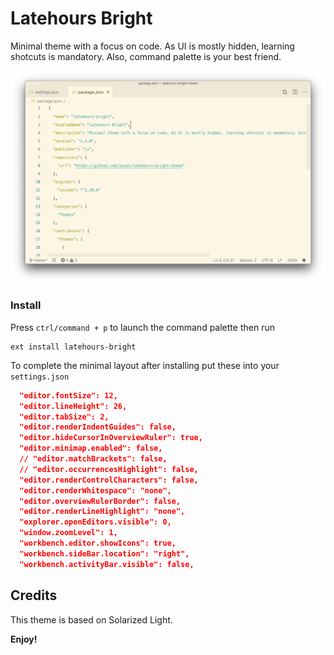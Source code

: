 # Latehours Bright

Minimal theme with a focus on code. As UI is mostly hidden, learning shotcuts is mandatory. Also, command palette is your best friend.

![Screenshot of Latehours Bright Theme](./screenshot.png)

### Install

Press `ctrl/command + p` to launch the command palette then run

```
ext install latehours-bright
```

To complete the minimal layout after installing put these into your `settings.json`

```json
  "editor.fontSize": 12,
  "editor.lineHeight": 26,
  "editor.tabSize": 2,
  "editor.renderIndentGuides": false,
  "editor.hideCursorInOverviewRuler": true,
  "editor.minimap.enabled": false,
  // "editor.matchBrackets": false,
  // "editor.occurrencesHighlight": false,
  "editor.renderControlCharacters": false,
  "editor.renderWhitespace": "none",
  "editor.overviewRulerBorder": false,
  "editor.renderLineHighlight": "none",
  "explorer.openEditors.visible": 0,
  "window.zoomLevel": 1,
  "workbench.editor.showIcons": true,
  "workbench.sideBar.location": "right",
  "workbench.activityBar.visible": false,
```

## Credits
This theme is based on Solarized Light.

**Enjoy!**
